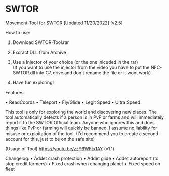 # SWTOR
Movement-Tool for SWTOR
[Updated 11/20/2022]
[v2.5]

How to use:

1. Download SWTOR-Tool.rar

2. Excract DLL from Archive

3. Use a Injector of your choice (or the one inlcuded in the rar)                            
   (If you want to use the injector from the video you have to put the NFC-SWTOR.dll into C:\\ drive and don't rename the file or it wont work)

4. Have fun exploring!


Features:

• ReadCoords
• Teleport
• Fly/Glide
• Legit Speed
• Ultra Speed


This tool is only for exploring the world and discovering new places. 
The tool automatically detects if a person is in PvP or farms and will immediately report it to the SWTOR Official team.
Anyone who ignores this and does things like PvP or farming will quickly be banned. 
I assume no liability for misuse or exploitation of the tool. 
(I'd recommend you to create a second account for this, just to be on the safe site)

(Usage of Tool)
https://youtu.be/zzY6WFtx1AY (v1.1)


Changelog:
• Addet crash protection
• Addet glide
• Addet autoreport (to stop credit farmers)
• Fixed crash when changing planet
• Fixed speed on fleet
